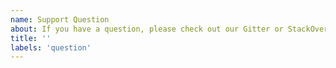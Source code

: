 ```yaml
---
name: Support Question
about: If you have a question, please check out our Gitter or StackOverflow!
title: ''
labels: 'question'
---
```


<!--
We primarily use GitHub as an issue tracker; for usage and support questions, please check out these resources below. Thanks!.

* Website: https://mochajs.org/
* Chat room: http://gitter.im/mochajs/mocha
* StackOverflow: https://stackoverflow.com/questions/tagged/mocha using the tag `mocha`
-->
